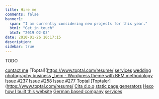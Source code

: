 ```yaml
---
title: Hire me
comments: false
banner1:
  span: "I am currently considering new projects for this year."
  btn1: "Get in touch"
  btn2: "2019 Q2-Q3"
date: 2010-01-26 10:17:15
description:
sidebar: true
---
```


TODO

[contact me](https://silvestar.typeform.com/to/jS4Qkz)
[Toptal](https://www.toptal.com/resume/
[services](/services/)
[wedding photography business](https://irinaandmatej.com)
[_bem - Wordpress theme with BEM methodology](/articles/bem-wordpress-theme/)
[Issue #237](http://css-weekly.com/issue-237/)
[Issue #258](http://css-weekly.com/issue-258/)
[Issue #277](http://css-weekly.com/issue-277/)
[Toptal](https://www.toptal.com/#trust-nothing-but-brilliant-freelancers)
[Toptaler](https://www.toptal.com/resume/
[Cita d.o.o](https://www.cita.hr)
[static page generators](https://www.staticgen.com/)
[Hexo](https://hexo.io)
[how I built this website](/how/)
[German based company](https://www.contiamo.com/)
[services](/services/)
